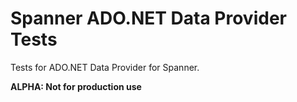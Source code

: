 # Spanner ADO.NET Data Provider Tests

Tests for ADO.NET Data Provider for Spanner.

__ALPHA: Not for production use__
